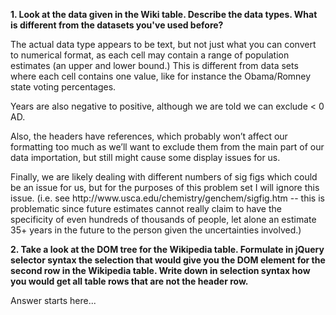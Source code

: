 <p>
<b> 
1.	Look at the data given in the Wiki table. Describe the data types. What is different from the datasets you've used before? 
</b>
</p>

<p>
The actual data type appears to be text, but not just what you can convert to numerical format, as each cell may contain a range of population estimates (an upper and lower bound.) This is different from data sets where each cell contains one value, like for instance the Obama/Romney state voting percentages.
</p>
<p>
Years are also negative to positive, although we are told we can exclude < 0 AD.
</p>
<p>
Also, the headers have references, which probably won’t affect our formatting too much as we’ll want to exclude them from the main part of our data importation, but still might cause some display issues for us.
</p>
<p>
Finally, we are likely dealing with different numbers of sig figs which could be an issue for us, but for the purposes of this problem set I will ignore this issue. (i.e. see http://www.usca.edu/chemistry/genchem/sigfig.htm -- this is problematic since future estimates cannot really claim to have the specificity of even hundreds of thousands of people, let alone an estimate 35+ years in the future to the person given the uncertainties involved.)
</p>

<p>
<b> 
2.	Take a look at the DOM tree for the Wikipedia table. Formulate in jQuery selector syntax the selection that would give you the DOM element for the second row in the Wikipedia table. Write down in selection syntax how you would get all table rows that are not the header row.
</b>
</p>

<p>
Answer starts here...
</p>
